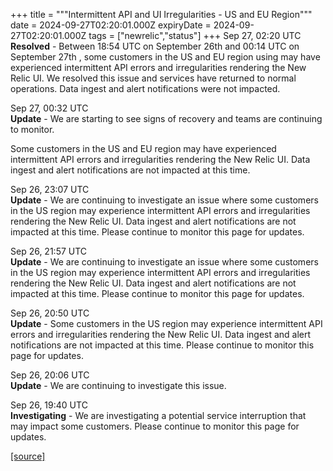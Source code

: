 +++
title = """Intermittent API and UI Irregularities - US and EU Region"""
date = 2024-09-27T02:20:01.000Z
expiryDate = 2024-09-27T02:20:01.000Z
tags = ["newrelic","status"]
+++
Sep 27, 02:20 UTC  
**Resolved** - Between 18:54 UTC on September 26th and 00:14 UTC on September 27th , some customers in the US and EU region using may have experienced intermittent API errors and irregularities rendering the New Relic UI. We resolved this issue and services have returned to normal operations. Data ingest and alert notifications were not impacted.

Sep 27, 00:32 UTC  
**Update** - We are starting to see signs of recovery and teams are continuing to monitor.  
  
Some customers in the US and EU region may have experienced intermittent API errors and irregularities rendering the New Relic UI. Data ingest and alert notifications are not impacted at this time.

Sep 26, 23:07 UTC  
**Update** - We are continuing to investigate an issue where some customers in the US region may experience intermittent API errors and irregularities rendering the New Relic UI. Data ingest and alert notifications are not impacted at this time. Please continue to monitor this page for updates.

Sep 26, 21:57 UTC  
**Update** - We are continuing to investigate an issue where some customers in the US region may experience intermittent API errors and irregularities rendering the New Relic UI. Data ingest and alert notifications are not impacted at this time. Please continue to monitor this page for updates.

Sep 26, 20:50 UTC  
**Update** - Some customers in the US region may experience intermittent API errors and irregularities rendering the New Relic UI. Data ingest and alert notifications are not impacted at this time. Please continue to monitor this page for updates.

Sep 26, 20:06 UTC  
**Update** - We are continuing to investigate this issue.

Sep 26, 19:40 UTC  
**Investigating** - We are investigating a potential service interruption that may impact some customers. Please continue to monitor this page for updates.

[[source]](https://status.newrelic.com/incidents/xy0mj75zz073)

